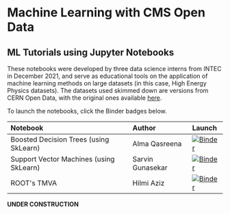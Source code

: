 # Machine Learning with CMS Open Data

## ML Tutorials using Jupyter Notebooks

These notebooks were developed by three data science interns from INTEC in December 2021, and serve as educational tools on the application of machine learning methods on large datasets (in this case, High Energy Physics datasets). The datasets used skimmed down are versions from CERN Open Data, with the original ones available [here](http://opendata.cern.ch/record/12100).

To launch the notebooks, click the Binder badges below.

|Notebook|Author|Launch|
|:--|:--|:--|
|Boosted Decision Trees (using SkLearn)|Alma Qasreena|[![Binder](https://mybinder.org/badge_logo.svg)](https://mybinder.org/v2/gh/ncpp-my/opendata-cms-ml/HEAD?labpath=notebooks%2FML_BDT_PY.ipynb)|
|Support Vector Machines (using SkLearn)|Sarvin Gunasekar|[![Binder](https://mybinder.org/badge_logo.svg)](https://mybinder.org/v2/gh/ncpp-my/opendata-cms-ml/HEAD?labpath=notebooks%2FML_SVM_PY.ipynb)|
|ROOT's TMVA|Hilmi Aziz|[![Binder](https://mybinder.org/badge_logo.svg)](https://mybinder.org/v2/gh/ncpp-my/opendata-cms-ml/ROOT?labpath=notebooks%2FML_TMVA.ipynb)|

**UNDER CONSTRUCTION**
